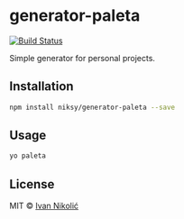 # generator-paleta

[![Build Status][ci-img]][ci]

Simple generator for personal projects.

## Installation

```sh
npm install niksy/generator-paleta --save
```

## Usage

```sh
yo paleta
```

## License

MIT © [Ivan Nikolić](http://ivannikolic.com)

[ci]: https://travis-ci.org/niksy/generator-paleta
[ci-img]: https://img.shields.io/travis/niksy/generator-paleta/master.svg
